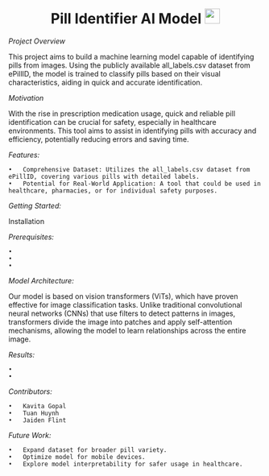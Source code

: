 <div id="header" align="center">

# Pill Identifier AI Model   <img src="https://media.giphy.com/media/5xtDaryFk1nV0vqfnws/giphy.gif?cid=ecf05e47sfjsrzdh193d20b012pew9qift150y4kkey5f82q&ep=v1_gifs_search&rid=giphy.gif&ct=g" width="30px"/>
</h1>
</div>

*Project Overview*

This project aims to build a machine learning model capable of identifying pills from images. Using the publicly available all_labels.csv dataset from ePillID, the model is trained to classify pills based on their visual characteristics, aiding in quick and accurate identification.

*Motivation*

With the rise in prescription medication usage, quick and reliable pill identification can be crucial for safety, especially in healthcare environments. This tool aims to assist in identifying pills with accuracy and efficiency, potentially reducing errors and saving time.

*Features:*

	•	Comprehensive Dataset: Utilizes the all_labels.csv dataset from ePillID, covering various pills with detailed labels.
	•	Potential for Real-World Application: A tool that could be used in healthcare, pharmacies, or for individual safety purposes.
	

*Getting Started:*

Installation



*Prerequisites:*

	•	
	•	
	•	


*Model Architecture:*

Our model is based on vision transformers (ViTs), which have proven effective for image classification tasks. Unlike traditional convolutional neural networks (CNNs) that use filters to detect patterns in images, transformers divide the image into patches and apply self-attention mechanisms, allowing the model to learn relationships across the entire image. 



*Results:*

	•	
	•	


*Contributors:*

	•	Kavita Gopal
	•	Tuan Huynh
	•	Jaiden Flint

*Future Work:*

	•	Expand dataset for broader pill variety.
	•	Optimize model for mobile devices.
	•	Explore model interpretability for safer usage in healthcare.


